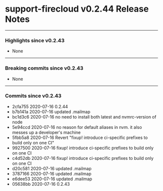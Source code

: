 # support-firecloud v0.2.44 Release Notes

---

### Highlights since v0.2.43

* None

---

### Breaking commits since v0.2.43

* None

---

### Commits since v0.2.43

* 2cfa755 2020-07-16 0.2.44
* b7b141a 2020-07-16 updated .mailmap
* bc1d3c6 2020-07-16 no need to install both latest and nvmrc-version of node
* 5e94ccd 2020-07-16 no reason for default aliases in nvm. it also messes up a developer's machine
* 5fbb5a8 2020-07-16 Revert "fixup! introduce ci-specific prefixes to build only on one CI"
* 9927500 2020-07-16 fixup! introduce ci-specific prefixes to build only on one CI
* c4d52db 2020-07-16 fixup! introduce ci-specific prefixes to build only on one CI
* d20c581 2020-07-16 updated .mailmap
* 3787166 2020-07-16 updated .mailmap
* e6dee53 2020-07-16 updated .mailmap
* 05638bb 2020-07-16 0.2.43
